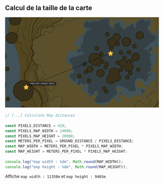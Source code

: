 ## Calcul de la taille de la carte


![Report de la distance sur la carte](assets/measure.png)

```js
// [...] Calculate Map distances

const PIXELS_DISTANCE = 428;
const PIXELS_MAP_WIDTH = 24000;
const PIXELS_MAP_HEIGHT = 20000;
const METERS_PER_PIXEL = GROUND_DISTANCE / PIXELS_DISTANCE;
const MAP_WIDTH = METERS_PER_PIXEL * PIXELS_MAP_WIDTH;
const MAP_HEIGHT = METERS_PER_PIXEL * PIXELS_MAP_HEIGHT;

console.log("map width : %dm", Math.round(MAP_WIDTH));
console.log("map height : %dm", Math.round(MAP_HEIGHT));
```

Affiche `map width : 11358m` et `map height : 9465m`
